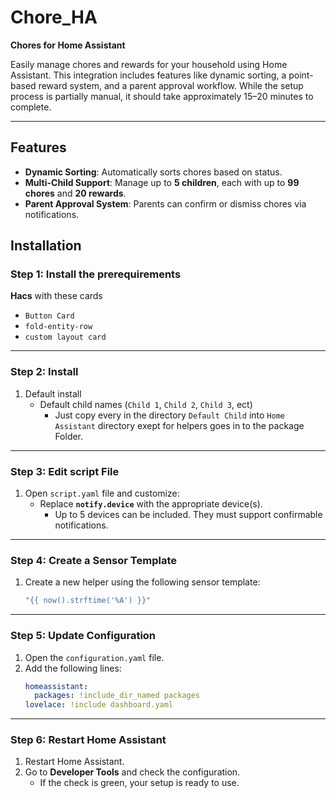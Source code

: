# Chore_HA  
**Chores for Home Assistant**  

Easily manage chores and rewards for your household using Home Assistant. This integration includes features like dynamic sorting, a point-based reward system, and a parent approval workflow. While the setup process is partially manual, it should take approximately 15–20 minutes to complete.  

---

## Features  
- **Dynamic Sorting**: Automatically sorts chores based on status.  
- **Multi-Child Support**: Manage up to **5 children**, each with up to **99 chores** and **20 rewards**.  
- **Parent Approval System**: Parents can confirm or dismiss chores via notifications.  


## Installation  

### Step 1: Install the prerequirements
**Hacs** with these cards
- `Button Card`
- `fold-entity-row`
- `custom layout card` 
---

### Step 2: Install 
1. Default install
   - Default child names (`Child 1`, `Child 2`, `Child 3`, ect)
      - Just copy every in the directory `Default Child` into `Home Assistant` directory exept for helpers goes in to the package Folder.

---

### Step 3: Edit script File
1. Open `script.yaml` file and customize:  
   - Replace **`notify.device`** with the appropriate device(s).  
     - Up to 5 devices can be included. They must support confirmable notifications.  
---


### Step 4: Create a Sensor Template  
1. Create a new helper using the following sensor template:  
   ```yaml
   "{{ now().strftime('%A') }}"

---

### Step 5: Update Configuration
1. Open the `configuration.yaml` file.
2. Add the following lines:
   ```yaml
   homeassistant:
     packages: !include_dir_named packages
   lovelace: !include dashboard.yaml

---

### Step 6: Restart Home Assistant  
1. Restart Home Assistant.  
2. Go to **Developer Tools** and check the configuration.  
   - If the check is green, your setup is ready to use.  
